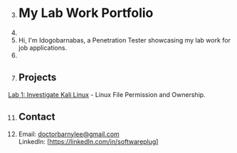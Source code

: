 3.	# My Lab Work Portfolio
4.	
5.	Hi, I'm Idogobarnabas, a Penetration Tester showcasing my lab work for job applications.
6.	
7.	## Projects


[Lab 1: Investigate Kali Linux](Lab1_InvestigateKaliLinux) - Linux File Permission and Ownership.

11.	## Contact
12.	Email: doctorbarnylee@gmail.com  
LinkedIn: [https://linkedIn.com/in/softwareplug]
